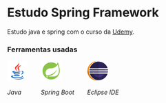 # Estudo Spring Framework
Estudo java e spring com o
curso da [Udemy](https://www.udemy.com/course/spring-boot-and-spring-framework-tutorial-for-beginners/).

### Ferramentas usadas
<div style="display:flex;justify-content: flex-start;gap:30px">
    <div style="">
        <img src="assets/java.png" alt="Java">
        <p><em>Java</em></p>
    </div>
    <div style="">
        <img src="assets/spring.png" alt="Spring Boot">
        <p><em>Spring Boot</em></p>
    </div>
    <div style="">
        <img src="assets/eclipse.png" alt="Eclipse IDE">
        <p><em>Eclipse IDE</em></p>
    </div>
</div>
